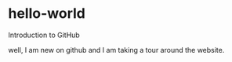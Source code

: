 # hello-world
Introduction to GitHub

well, I am new on github and I am taking a tour
around the website.
